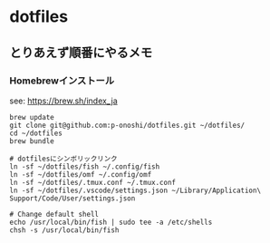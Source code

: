 # dotfiles

## とりあえず順番にやるメモ
### Homebrewインストール
see: https://brew.sh/index_ja

```
brew update
git clone git@github.com:p-onoshi/dotfiles.git ~/dotfiles/
cd ~/dotfiles
brew bundle
```

```
# dotfilesにシンボリックリンク
ln -sf ~/dotfiles/fish ~/.config/fish
ln -sf ~/dotfiles/omf ~/.config/omf
ln -sf ~/dotfiles/.tmux.conf ~/.tmux.conf
ln -sf ~/dotfiles/.vscode/settings.json ~/Library/Application\ Support/Code/User/settings.json

# Change default shell
echo /usr/local/bin/fish | sudo tee -a /etc/shells
chsh -s /usr/local/bin/fish
```
